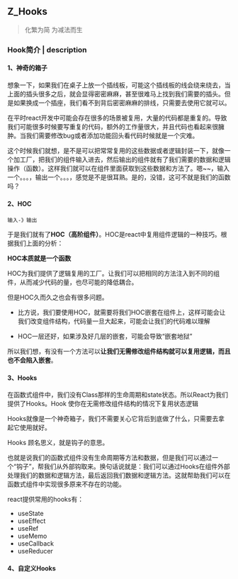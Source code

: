 ## Z_Hooks 
>化繁为简 为减法而生

### Hook简介 | description

#### **1、神奇的箱子**

想象一下，如果我们在桌子上放一个插线板，可能这个插线板的线会绕来绕去，当上面的插头很多之后，就会显得密密麻麻，甚至很难马上找到我们需要的插头。但是如果换成一个插座，我们看不到背后密密麻麻的排线，只需要去使用它就可以。

在平时react开发中可能会存在很多的场景被复用，大量的代码都是重复的。导致我们可能很多时候要写重复的代码，额外的工作量很大，并且代码也看起来很臃肿。当我们需要修改bug或者添加功能回头看代码时候就是一个灾难。

这个时候我们就想，是不是可以把常常复用的这些数据或者逻辑封装一下，就像一个加工厂，把我们的组件输入进去，然后输出的组件就有了我们需要的数据和逻辑操作（函数）。这样我们就可以在组件里面获取到这些数据和方法了。嗯~~，输入一个。。。，输出一个。。。，感觉是不是很耳熟。是的，没错，这可不就是我们的函数吗？

#### **2、HOC**

``输入-》输出``

于是我们就有了**HOC（高阶组件）**。HOC是react中复用组件逻辑的一种技巧。根据我们上面的分析：

**HOC本质就是一个函数**

HOC为我们提供了逻辑复用的工厂。让我们可以把相同的方法注入到不同的组件，从而减少代码的量，也尽可能的降低耦合。

但是HOC久而久之也会有很多问题。

- 比方说，我们要使用HOC，就需要将我们HOC嵌套在组件上，这样可能会让我们改变组件结构，代码量一旦大起来，可能会让我们的代码难以理解

- HOC一层还好，如果涉及好几层的嵌套，可能会导致“嵌套地狱”

所以我们想，有没有一个方法可以**让我们无需修改组件结构就可以复用逻辑，而且也不会陷入嵌套**。

#### **3、Hooks**

在函数式组件中，我们没有Class那样的生命周期和state状态。所以React为我们提供了Hooks。Hook 使你在无需修改组件结构的情况下复用状态逻辑

Hooks就像是一个神奇箱子，我们不需要关心它背后到底做了什么，只需要去拿起它使用就好。

Hooks 顾名思义，就是钩子的意思。

也就是说我们的函数式组件没有生命周期等方法和数据，但是我们可以通过一个“钩子”，帮我们从外部钩取来。换句话说就是：我们可以通过Hooks在组件外部处理我们的数据和逻辑方法，最后返回我们数据和逻辑方法。这就帮助我们可以在函数式组件中实现很多原来不存在的功能。

react提供常用的hooks有：
- useState
- useEffect
- useRef
- useMemo
- useCallback
- useReducer

#### **4、自定义Hooks**

